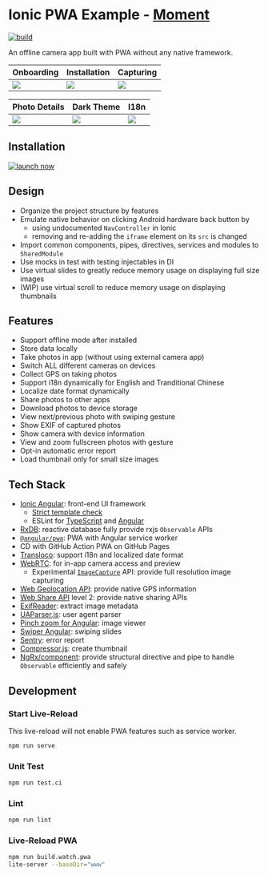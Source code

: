 # Ionic PWA Example - [Moment](https://seanwu1105.github.io/ionic-pwa-example-moment)

[![build](https://github.com/seanwu1105/ionic-pwa-example-moment/actions/workflows/build.yml/badge.svg)](https://github.com/seanwu1105/ionic-pwa-example-moment/actions/workflows/build.yml)

An offline camera app built with PWA without any native framework.

| Onboarding                                                                                                 | Installation                                                                                               | Capturing                                                                                                  |
| ---------------------------------------------------------------------------------------------------------- | ---------------------------------------------------------------------------------------------------------- | ---------------------------------------------------------------------------------------------------------- |
| ![](https://user-images.githubusercontent.com/14951000/112729593-f0d7a580-8f67-11eb-8bbb-b15aac1cdf63.gif) | ![](https://user-images.githubusercontent.com/14951000/112729595-f208d280-8f67-11eb-861d-550ade2b8c28.gif) | ![](https://user-images.githubusercontent.com/14951000/112729596-f46b2c80-8f67-11eb-8e84-b53ad3052a6f.gif) |

| Photo Details                                                                                              | Dark Theme                                                                                                 | I18n                                                                                                       |
| ---------------------------------------------------------------------------------------------------------- | ---------------------------------------------------------------------------------------------------------- | ---------------------------------------------------------------------------------------------------------- |
| ![](https://user-images.githubusercontent.com/14951000/112729598-f7feb380-8f67-11eb-9801-e567f89ca066.gif) | ![](https://user-images.githubusercontent.com/14951000/112729601-f92fe080-8f67-11eb-97ba-a7723bdfd302.gif) | ![](https://user-images.githubusercontent.com/14951000/112729602-f92fe080-8f67-11eb-8b03-834735ae802f.gif) |

## Installation

[![launch now](https://user-images.githubusercontent.com/14951000/112782686-2f608380-9080-11eb-970e-b1ba58cfd509.png)](https://seanwu1105.github.io/ionic-pwa-example-moment)

## Design

- Organize the project structure by features
- Emulate native behavior on clicking Android hardware back button by
  - using undocumented `NavController` in Ionic
  - removing and re-adding the `iframe` element on its `src` is changed
- Import common components, pipes, directives, services and modules to `SharedModule`
- Use mocks in test with testing injectables in DI
- Use virtual slides to greatly reduce memory usage on displaying full size images
- (WIP) use virtual scroll to reduce memory usage on displaying thumbnails

## Features

- Support offline mode after installed
- Store data locally
- Take photos in app (without using external camera app)
- Switch ALL different cameras on devices
- Collect GPS on taking photos
- Support i18n dynamically for English and Tranditional Chinese
- Localize date format dynamically
- Share photos to other apps
- Download photos to device storage
- View next/previous photo with swiping gesture
- Show EXIF of captured photos
- Show camera with device information
- View and zoom fullscreen photos with gesture
- Opt-in automatic error report
- Load thumbnail only for small size images

## Tech Stack

- [Ionic Angular](https://ionicframework.com/docs/angular/overview): front-end UI framework
  - [Strict template check](https://angular.io/guide/template-typecheck)
  - ESLint for [TypeScript](https://github.com/typescript-eslint/typescript-eslint) and [Angular](https://github.com/angular-eslint/angular-eslint)
- [RxDB](https://rxdb.info/): reactive database fully provide rxjs `Observable` APIs
- [`@angular/pwa`](https://angular.io/guide/service-worker-intro): PWA with Angular service worker
- CD with GitHub Action PWA on GitHub Pages
- [Transloco](https://ngneat.github.io/transloco/): support i18n and localized date format
- [WebRTC](https://webrtc.org/): for in-app camera access and preview
  - Experimental [`ImageCapture`](https://www.w3.org/TR/image-capture/) API: provide full resolution image capturing
- [Web Geolocation API](https://developer.mozilla.org/en-US/docs/Web/API/Geolocation_API): provide native GPS information
- [Web Share API](https://developer.mozilla.org/en-US/docs/Web/API/Navigator/share) level 2: provide native sharing APIs
- [ExifReader](https://github.com/mattiasw/ExifReader): extract image metadata
- [UAParser.js](https://github.com/faisalman/ua-parser-js): user agent parser
- [Pinch zoom for Angular](https://github.com/drozhzhin-n-e/ngx-pinch-zoom): image viewer
- [Swiper Angular](https://swiperjs.com/angular): swiping slides
- [Sentry](https://sentry.io/welcome/): error report
- [Compressor.js](https://github.com/fengyuanchen/compressorjs): create thumbnail
- [NgRx/component](https://ngrx.io/guide/component): provide structural directive and pipe to handle `Observable` efficiently and safely

## Development

### Start Live-Reload

This live-reload will not enable PWA features such as service worker.

```bash
npm run serve
```

### Unit Test

```bash
npm run test.ci
```

### Lint

```bash
npm run lint
```

### Live-Reload PWA

```bash
npm run build.watch.pwa
lite-server --baseDir="www"
```
